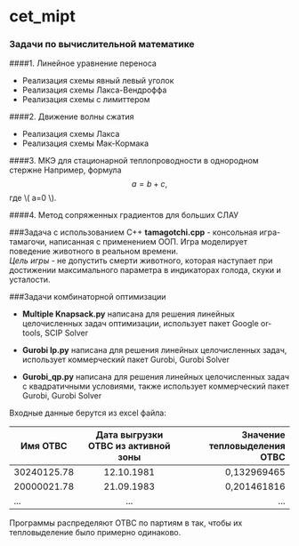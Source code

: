 # cet_mipt

### Задачи по вычислительной математике

####1. Линейное уравнение переноса

- Реализация схемы явный левый уголок
- Реализация схемы Лакса-Вендроффа
- Реализация схемы с лимиттером<bs>

####2. Движение волны сжатия

- Реализация схемы Лакса
- Реализация схемы Мак-Кормака

####3. МКЭ для стационарной теплопроводности в однородном стержне
Например, формула $$ a=b+c, $$ где \\( a=0 \\).

####4. Метод сопряженных градиентов для больших СЛАУ

###Задача с использованием C++
**tamagotchi.cpp** - консольная игра-тамагочи, написанная с применением ООП. Игра моделирует поведение животного в реальном времени.<br>
*Цель игры* - не допустить смерти животного, которая наступает при достижении максимального параметра в 
индикаторах голода, скуки и усталости.

###Задачи комбинаторной оптимизации
- **Multiple Knapsack.py** написана для решения линейных целочисленных задач оптимизации, использует пакет Google or-tools,
SCIP Solver

- **Gurobi lp.py** написана для решения линейных целочисленных задач, использует коммерческий пакет Gurobi, Gurobi Solver

- **Gurobi_qp.py** написана для решения линейных целочисленных задач с квадратичными условиями, также использует коммерческий 
пакет Gurobi, Gurobi Solver

Входные данные берутся из excel файла: 

| Имя ОТВС        | Дата выгрузки ОТВС из активной зоны           | Значение тепловыделения ОТВС  |
| ------------- |:-------------:| -----:|
| 30240125.78      | 12.10.1981| 0,132969465 |
| 20000021.78     | 21.09.1983      |   0,201461816 |
| ... | ...      |   ... |<bs>
Программы распределяют ОТВС по партиям в так, чтобы их тепловыделение было примерно одинаково.